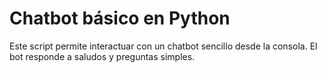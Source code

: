 # Chatbot básico en Python

Este script permite interactuar con un chatbot sencillo desde la consola. El bot responde a saludos y preguntas simples.


